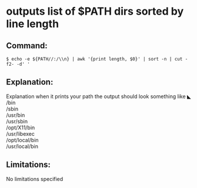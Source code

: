# outputs list of $PATH dirs sorted by line length

## Command:
```
$ echo -e ${PATH//:/\\n} | awk '{print length, $0}' | sort -n | cut -f2- -d' '
```

## Explanation:
Explanation
when it prints your path the output should look something like  ◣   
/bin    
/sbin   
/usr/bin    
/usr/sbin    
/opt/X11/bin    
/usr/libexec    
/opt/local/bin   
/usr/local/bin

## Limitations:
No limitations specified

